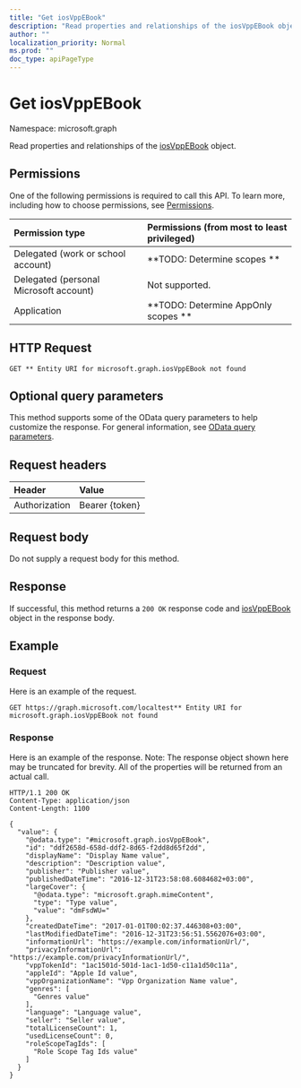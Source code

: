 ```yaml
---
title: "Get iosVppEBook"
description: "Read properties and relationships of the iosVppEBook object."
author: ""
localization_priority: Normal
ms.prod: ""
doc_type: apiPageType
---
```


# Get iosVppEBook

Namespace: microsoft.graph

Read properties and relationships of the [iosVppEBook](../resources/iosvppebook.md) object.

## Permissions
One of the following permissions is required to call this API. To learn more, including how to choose permissions, see [Permissions](/concepts/permissions-reference.md).

|Permission type|Permissions (from most to least privileged)|
|:---|:---|
|Delegated (work or school account)|**TODO: Determine scopes **|
|Delegated (personal Microsoft account)|Not supported.|
|Application|**TODO: Determine AppOnly scopes **|

## HTTP Request
<!-- {
  "blockType": "ignored"
}
-->
``` http
GET ** Entity URI for microsoft.graph.iosVppEBook not found
```

## Optional query parameters
This method supports some of the OData query parameters to help customize the response. For general information, see [OData query parameters](/graph/query-parameters).

## Request headers
|Header|Value|
|:---|:---|
|Authorization|Bearer {token}|

## Request body
Do not supply a request body for this method.

## Response
If successful, this method returns a `200 OK` response code and [iosVppEBook](../resources/iosvppebook.md) object in the response body.

## Example

### Request
Here is an example of the request.
<!-- {
  "blockType": "request",
  "name": "get_iosvppebook"
}
-->
``` http
GET https://graph.microsoft.com/localtest** Entity URI for microsoft.graph.iosVppEBook not found
```

### Response
Here is an example of the response. Note: The response object shown here may be truncated for brevity. All of the properties will be returned from an actual call.
<!-- {
  "blockType": "response",
  "truncated": true,
  "@odata.type": "microsoft.graph.iosVppEBook"
}
-->
``` http
HTTP/1.1 200 OK
Content-Type: application/json
Content-Length: 1100

{
  "value": {
    "@odata.type": "#microsoft.graph.iosVppEBook",
    "id": "ddf2658d-658d-ddf2-8d65-f2dd8d65f2dd",
    "displayName": "Display Name value",
    "description": "Description value",
    "publisher": "Publisher value",
    "publishedDateTime": "2016-12-31T23:58:08.6084682+03:00",
    "largeCover": {
      "@odata.type": "microsoft.graph.mimeContent",
      "type": "Type value",
      "value": "dmFsdWU="
    },
    "createdDateTime": "2017-01-01T00:02:37.446308+03:00",
    "lastModifiedDateTime": "2016-12-31T23:56:51.5562076+03:00",
    "informationUrl": "https://example.com/informationUrl/",
    "privacyInformationUrl": "https://example.com/privacyInformationUrl/",
    "vppTokenId": "1ac1501d-501d-1ac1-1d50-c11a1d50c11a",
    "appleId": "Apple Id value",
    "vppOrganizationName": "Vpp Organization Name value",
    "genres": [
      "Genres value"
    ],
    "language": "Language value",
    "seller": "Seller value",
    "totalLicenseCount": 1,
    "usedLicenseCount": 0,
    "roleScopeTagIds": [
      "Role Scope Tag Ids value"
    ]
  }
}
```

